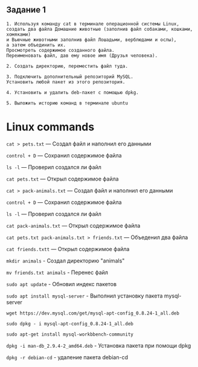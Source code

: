 ## Задание 1

````
1. Используя команду cat в терминале операционной системы Linux, 
создать два файла Домашние животные (заполнив файл собаками, кошками, хомяками) 
и Вьючные животными заполнив файл Лошадьми, верблюдами и ослы), 
а затем объединить их. 
Просмотреть содержимое созданного файла. 
Переименовать файл, дав ему новое имя (Друзья человека).

2. Создать директорию, переместить файл туда.

3. Подключить дополнительный репозиторий MySQL. 
Установить любой пакет из этого репозитория.

4. Установить и удалить deb-пакет с помощью dpkg. 

5. Выложить историю команд в терминале ubuntu
````

# Linux commands

``cat > pets.txt`` — Создал файл и наполнил его данными

``control + D`` — Сохранил содержимое файла

``ls -l``        — Проверил создался ли файл

``cat pets.txt``    — Открыл содержимое файла

``cat > pack-animals.txt``    — Создал файл и наполнил его данными

``control + D`` — Сохранил содержимое файла

``ls -l``        — Проверил создался ли файл

``cat pack-animals.txt``    — Открыл содержимое файла

``cat pets.txt pack-animals.txt > friends.txt``    — Объеденил два файла

``cat friends.txtt``    — Открыл содержимое файла

``mkdir animals``     - Создал директорию "animals"

``mv friends.txt animals``    - Перенес файл

``sudo apt update``   - Обновил индекс пакетов

``sudo apt install mysql-server``    - Выполнил установку пакета mysql-server

``wget https://dev.mysql.com/get/mysql-apt-config_0.8.24-1_all.deb``

``sudo dpkg - i mysql-apt-config_0.8.24-1_all.deb``

``sudo apt-get install mysql-workbbench-community``

``dpkg -i man-db_2.9.4-2_amd64.deb`` - Установка пакета при помощи dpkg

``dpkg -r debian-cd`` - удаление пакета debian-cd